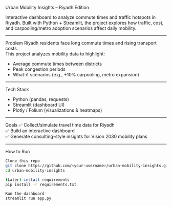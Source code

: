  Urban Mobility Insights – Riyadh Edition

Interactive dashboard to analyze commute times and traffic hotspots in Riyadh.
Built with Python + Streamlit, the project explores how traffic, cost, and carpooling/metro adoption scenarios affect daily mobility.  

---

Problem
Riyadh residents face long commute times and rising transport costs.  
This project analyzes mobility data to highlight:
- Average commute times between districts  
- Peak congestion periods  
- What-if scenarios (e.g., +10% carpooling, metro expansion)

---

Tech Stack
- Python (pandas, requests)  
- Streamlit (dashboard UI)  
- Plotly / Folium (visualizations & heatmaps)  

---

Goals
✅ Collect/simulate travel time data for Riyadh  
✅ Build an interactive dashboard  
✅ Generate consulting-style insights for Vision 2030 mobility plans  

---

How to Run
```bash
Clone this repo
git clone https://github.com/<your-username>/urban-mobility-insights.git
cd urban-mobility-insights

(Later) install requirements
pip install -r requirements.txt

Run the dashboard
streamlit run app.py
